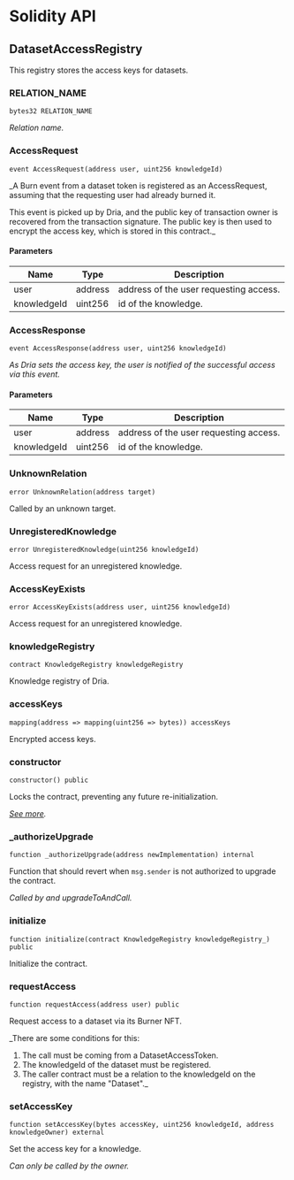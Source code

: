 # Solidity API

## DatasetAccessRegistry

This registry stores the access keys for datasets.

### RELATION_NAME

```solidity
bytes32 RELATION_NAME
```

_Relation name._

### AccessRequest

```solidity
event AccessRequest(address user, uint256 knowledgeId)
```

_A Burn event from a dataset token is registered as an AccessRequest, assuming
that the requesting user had already burned it.

This event is picked up by Dria, and the public key of transaction owner is recovered from the
transaction signature. The public key is then used to encrypt the access key, which is stored
in this contract._

#### Parameters

| Name | Type | Description |
| ---- | ---- | ----------- |
| user | address | address of the user requesting access. |
| knowledgeId | uint256 | id of the knowledge. |

### AccessResponse

```solidity
event AccessResponse(address user, uint256 knowledgeId)
```

_As Dria sets the access key, the user is notified of the successful access via this event._

#### Parameters

| Name | Type | Description |
| ---- | ---- | ----------- |
| user | address | address of the user requesting access. |
| knowledgeId | uint256 | id of the knowledge. |

### UnknownRelation

```solidity
error UnknownRelation(address target)
```

Called by an unknown target.

### UnregisteredKnowledge

```solidity
error UnregisteredKnowledge(uint256 knowledgeId)
```

Access request for an unregistered knowledge.

### AccessKeyExists

```solidity
error AccessKeyExists(address user, uint256 knowledgeId)
```

Access request for an unregistered knowledge.

### knowledgeRegistry

```solidity
contract KnowledgeRegistry knowledgeRegistry
```

Knowledge registry of Dria.

### accessKeys

```solidity
mapping(address => mapping(uint256 => bytes)) accessKeys
```

Encrypted access keys.

### constructor

```solidity
constructor() public
```

Locks the contract, preventing any future re-initialization.

_[See more](https://docs.openzeppelin.com/contracts/5.x/api/proxy#Initializable-_disableInitializers--)._

### _authorizeUpgrade

```solidity
function _authorizeUpgrade(address newImplementation) internal
```

Function that should revert when `msg.sender` is not authorized to upgrade the contract.

_Called by and upgradeToAndCall._

### initialize

```solidity
function initialize(contract KnowledgeRegistry knowledgeRegistry_) public
```

Initialize the contract.

### requestAccess

```solidity
function requestAccess(address user) public
```

Request access to a dataset via its Burner NFT.

_There are some conditions for this:

1. The call must be coming from a DatasetAccessToken.
2. The knowledgeId of the dataset must be registered.
3. The caller contract must be a relation to the knowledgeId on the registry, with the name "Dataset"._

### setAccessKey

```solidity
function setAccessKey(bytes accessKey, uint256 knowledgeId, address knowledgeOwner) external
```

Set the access key for a knowledge.

_Can only be called by the owner._

